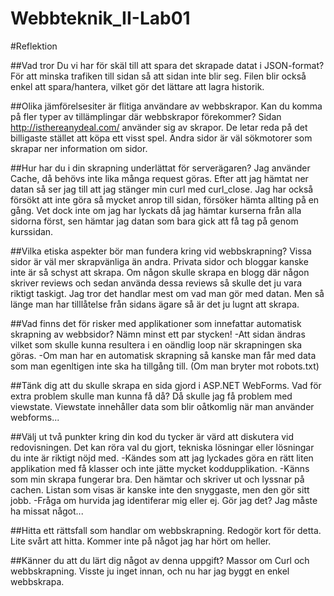 Webbteknik_II-Lab01
===================

#Reflektion

##Vad tror Du vi har för skäl till att spara det skrapade datat i JSON-format?
För att minska trafiken till sidan så att sidan inte blir seg. 
Filen blir också enkel att spara/hantera, vilket gör det lättare att lagra historik.

##Olika jämförelsesiter är flitiga användare av webbskrapor. Kan du komma på fler typer av tillämplingar där webbskrapor förekommer?
Sidan http://isthereanydeal.com/ använder sig av skrapor. De letar reda på det billigaste stället att köpa ett visst spel. 
Andra sidor är väl sökmotorer som skrapar ner information om sidor.

##Hur har du i din skrapning underlättat för serverägaren?
Jag använder Cache, då behövs inte lika många request göras.
Efter att jag hämtat ner datan så ser jag till att jag stänger min curl med curl_close.
Jag har också försökt att inte göra så mycket anrop till sidan, försöker hämta allting på en gång.
Vet dock inte om jag har lyckats då jag hämtar kurserna från alla sidorna först, sen hämtar jag 
datan som bara gick att få tag på genom kurssidan.

##Vilka etiska aspekter bör man fundera kring vid webbskrapning?
Vissa sidor är väl mer skrapvänliga än andra. 
Privata sidor och bloggar kanske inte är så schyst att skrapa. Om någon skulle skrapa en blogg där någon skriver
reviews och sedan använda dessa reviews så skulle det ju vara riktigt taskigt.
Jag tror det handlar mest om vad man gör med datan.
Men så länge man har tilllåtelse från sidans ägare så är det ju lugnt att skrapa.

##Vad finns det för risker med applikationer som innefattar automatisk skrapning av webbsidor? Nämn minst ett par stycken!
-Att sidan ändras vilket som skulle kunna resultera i en oändlig loop när skrapningen ska göras.
-Om man har en automatisk skrapning så kanske man får med data som man egenltigen inte ska ha tillgång till. (Om man bryter mot robots.txt)

##Tänk dig att du skulle skrapa en sida gjord i ASP.NET WebForms. Vad för extra problem skulle man kunna få då?
Då skulle jag få problem med viewstate. Viewstate innehåller data som blir oåtkomlig när man använder webforms...

##Välj ut två punkter kring din kod du tycker är värd att diskutera vid redovisningen. Det kan röra val du gjort, tekniska lösningar eller lösningar du inte är riktigt nöjd med.
-Kändes som att jag lyckades göra en rätt liten applikation med få klasser och inte jätte mycket koddupplikation.
-Känns som min skrapa fungerar bra. Den hämtar och skriver ut och lyssnar på cachen. Listan som visas är kanske 
inte den snyggaste, men den gör sitt jobb.
-Fråga om hurvida jag identiferar mig eller ej. Gör jag det? Jag måste ha missat något...

##Hitta ett rättsfall som handlar om webbskrapning. Redogör kort för detta.
Lite svårt att hitta. Kommer inte på något jag har hört om heller.

##Känner du att du lärt dig något av denna uppgift?
Massor om Curl och webbskrapning. 
Visste ju inget innan, och nu har jag byggt en enkel webbskrapa. 
